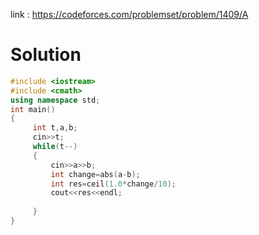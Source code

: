 link : https://codeforces.com/problemset/problem/1409/A
# Solution

```C++
#include <iostream>
#include <cmath>
using namespace std;
int main()
{
     int t,a,b;
     cin>>t;
     while(t--)
     {
         cin>>a>>b;
         int change=abs(a-b);
         int res=ceil(1.0*change/10);
         cout<<res<<endl;
         
     }
}


```
